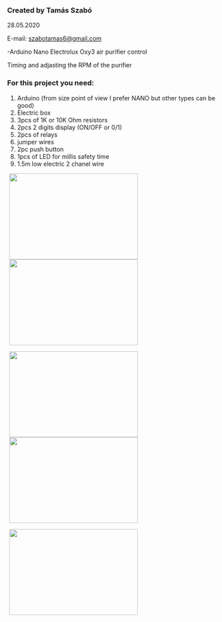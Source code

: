<h3>Created by Tamás Szabó</h3>

  28.05.2020

  E-mail: szabotamas6@gmail.com
  
  -Arduino Nano Electrolux Oxy3 air purifier control
  
  <p>Timing and adjasting the RPM of the purifier</p>
        
  
  <h3>For this project you need:</h3>
  <ol>
   <li>Arduino (from size point of view I prefer NANO but other types can be good)</li>
   <li>Electric box</li>
   <li>3pcs of 1K or 10K Ohm resistors</li>
   <li>2pcs 2 digits display (ON/OFF or 0/1)</li>
   <li>2pcs of relays</li>
   <li>jumper wires</li>
   <li>2pc push button</li>
   <li>1pcs of LED for millis safety time</li>
   <li>1.5m low electric 2 chanel wire</li>
</ol>

<div>
<img src="images/1_p.jpg" width="300" height="200" align="middle" hspace="5">
<img src="images/2_p.jpg" width="300" height="200" align="middle" hspace="5">
<p></p>   
<img src="images/3_p.jpg" width="300" height="200" align="middle" hspace="5"> 
<img src="images/4_p.jpg" width="300" height="200" align="middle" hspace="5"> 
<p></p>
<img src="images/5_p.jpg" width="300" height="200" align="middle" hspace="5">
</div>
